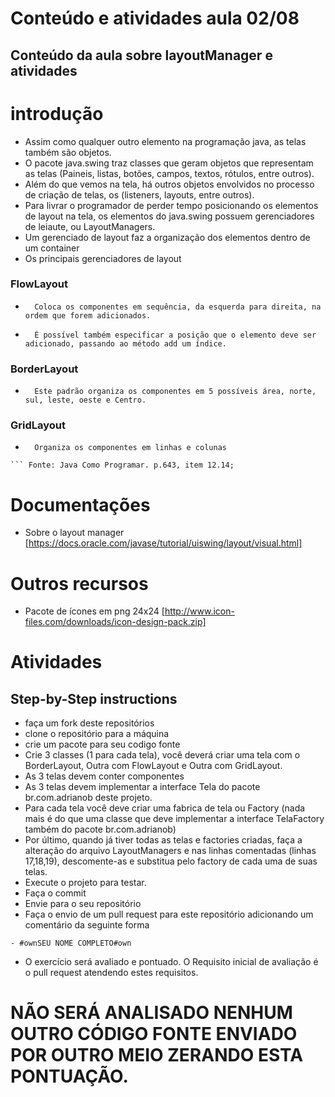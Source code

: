 # Conteúdo e atividades aula 02/08
## Conteúdo da aula sobre layoutManager e atividades

# introdução
- Assim como qualquer outro elemento na programação java, as telas também são objetos.
- O pacote java.swing traz classes que geram objetos que representam as telas (Paineis, listas, botões, campos, textos, rótulos, entre outros).
- Além do que vemos na tela, há outros objetos envolvidos no processo de criação de telas, os (listeners, layouts, entre outros).
- Para livrar o programador de perder tempo posicionando os elementos de layout na tela, os elementos do java.swing possuem gerenciadores de leiaute, ou LayoutManagers.
- Um gerenciado de layout faz a organização dos elementos dentro de um container
- Os principais gerenciadores de layout
###	FlowLayout
-		Coloca os componentes em sequência, da esquerda para direita, na ordem que forem adicionados.
-		É possível também especificar a posição que o elemento deve ser adicionado, passando ao método add um índice.
###	BorderLayout
-		Este padrão organiza os componentes em 5 possíveis área, norte, sul, leste, oeste e Centro.
###	GridLayout
-		Organiza os componentes em linhas e colunas
```		
``` Fonte: Java Como Programar. p.643, item 12.14;
```
# Documentações
- Sobre o layout manager [https://docs.oracle.com/javase/tutorial/uiswing/layout/visual.html]
# Outros recursos
- Pacote de ícones em png 24x24 [http://www.icon-files.com/downloads/icon-design-pack.zip]
# Atividades
## Step-by-Step instructions
- faça um fork deste repositórios
- clone o repositório para a máquina
- crie um pacote para seu codigo fonte
- Crie 3 classes (1 para cada tela), você deverá criar uma tela com o BorderLayout, Outra com FlowLayout e Outra com GridLayout.
- As 3 telas devem conter componentes
- As 3 telas devem implementar a interface Tela do pacote br.com.adrianob deste projeto.
- Para cada tela você deve criar uma fabrica de tela ou Factory (nada mais é do que uma classe que deve implementar a interface TelaFactory também do pacote br.com.adrianob)
- Por último, quando já tiver todas as telas e factories criadas, faça a alteração do arquivo LayoutManagers e nas linhas comentadas (linhas 17,18,19), descomente-as e substitua pelo factory de cada uma de suas telas.
- Execute o projeto para testar.
- Faça o commit
- Envie para o seu repositório
- Faça o envio de um pull request para este repositório adicionando um comentário da seguinte forma
``` 
- #ownSEU NOME COMPLETO#own
```
- O exercício será avaliado e pontuado. O Requisito inicial de avaliação é o pull request atendendo estes requisitos. 
# NÃO SERÁ ANALISADO NENHUM OUTRO CÓDIGO FONTE ENVIADO POR OUTRO MEIO ZERANDO ESTA PONTUAÇÃO.
